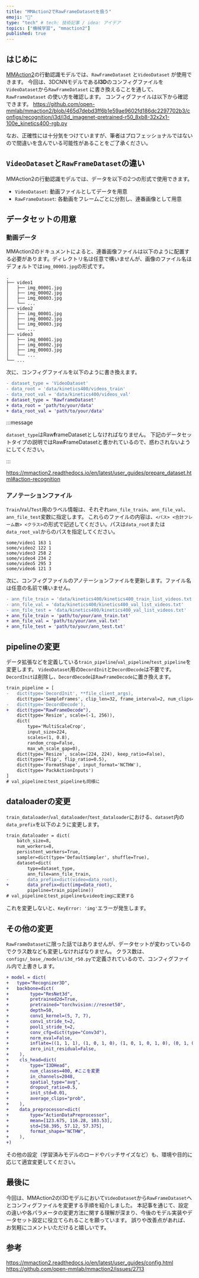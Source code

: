 ```yaml
---
title: "MMAction2でRawFrameDatasetを扱う"
emoji: "🕺"
type: "tech" # tech: 技術記事 / idea: アイデア
topics: ["機械学習", "mmaction2"]
published: true
---
```


## はじめに

[MMAction2](https://github.com/open-mmlab/mmaction2)の行動認識モデルでは、`RawFrameDataset` と`VideoDataset` が使用できます。
今回は、3DCNNモデルである**I3D**のコンフィグファイルを`VideoDataset`から`RawFrameDataset` に書き換えることを通して、`RawFrameDataset` の使い方を確認します。
コンフィグファイルは以下から確認できます。
https://github.com/open-mmlab/mmaction2/blob/465d7debd3ff6b1e59ae9602fd186dc2297702b3/configs/recognition/i3d/i3d_imagenet-pretrained-r50_8xb8-32x2x1-100e_kinetics400-rgb.py

なお、正確性には十分気をつけていますが、筆者はプロフェッショナルではないので間違いを含んでいる可能性があることをご了承ください。

## `VideoDataset`と`RawFrameDataset`の違い

MMAction2の行動認識モデルでは、データを以下の2つの形式で使用できます。

- `VideoDataset`: 動画ファイルとしてデータを用意
- `RawFrameDataset`: 各動画をフレームごとに分割し、連番画像として用意

## データセットの用意

### 動画データ

MMAction2のドキュメントによると、連番画像ファイルは以下のように配置する必要があります。ディレクトリ名は任意で構いませんが、画像のファイル名はデフォルトでは`img_00001.jpg`の形式です。

```
.
├── video1
│   ├── img_00001.jpg
│   ├── img_00002.jpg
│   ├── img_00003.jpg
│   └── ...
├── video2
│   ├── img_00001.jpg
│   ├── img_00002.jpg
│   ├── img_00003.jpg
│   └── ...
├── video3
│   ├── img_00001.jpg
│   ├── img_00002.jpg
│   ├── img_00003.jpg
│   └── ...
└── ...

```

次に、コンフィグファイルを以下のように書き換えます。

```diff python
- dataset_type = 'VideoDataset'
- data_root = 'data/kinetics400/videos_train'
- data_root_val = 'data/kinetics400/videos_val'
+ dataset_type = 'RawframeDataset'
+ data_root = 'path/to/your/data'
+ data_root_val = 'path/to/your/data'
```

:::message

`dataset_type`はRaw**f**rameDatasetとしなければなりません。
下記のデータセットタイプの説明ではRaw**F**rameDatasetと書かれているので、惑わされないようにしてください。

:::

https://mmaction2.readthedocs.io/en/latest/user_guides/prepare_dataset.html#action-recognition

### アノテーションファイル

`Train`/`Val`/`Test`用のラベル情報は、それぞれ`ann_file_train`、`ann_file_val`、`ann_file_test`変数に指定します。
これらのファイルの内容は、`<パス> <合計フレーム数> <クラス>`の形式で記述してください。パスは`data_root`または`data_root_val`からのパスを指定してください。

```
some/video1 163 1
some/video2 122 1
some/video3 258 2
some/video4 234 2
some/video5 295 3
some/video6 121 3
```

次に、コンフィグファイルのアノテーションファイルを更新します。ファイル名は任意の名前で構いません。

```diff python
- ann_file_train = 'data/kinetics400/kinetics400_train_list_videos.txt'
- ann_file_val = 'data/kinetics400/kinetics400_val_list_videos.txt'
- ann_file_test = 'data/kinetics400/kinetics400_val_list_videos.txt'
+ ann_file_train = 'path/to/your/ann_train.txt'
+ ann_file_val = 'path/to/your/ann_val.txt'
+ ann_file_test = 'path/to/your/ann_test.txt'
```

## pipelineの変更

データ拡張などを定義している`train_pipeline`/`val_pipeline`/`test_pipeline`を変更します。
`VideoDataset`用の`DecordInit`と`DecordDecode`は不要です。`DecordInit`は削除し、`DecordDecode`は`RawFrameDecode`に置き換えます。

```diff python
train_pipeline = [
-   dict(type='DecordInit', **file_client_args),
    dict(type='SampleFrames', clip_len=32, frame_interval=2, num_clips=1),
-   dict(type='DecordDecode'),
+   dict(type="RawFrameDecode"),
    dict(type='Resize', scale=(-1, 256)),
    dict(
        type='MultiScaleCrop',
        input_size=224,
        scales=(1, 0.8),
        random_crop=False,
        max_wh_scale_gap=0),
    dict(type='Resize', scale=(224, 224), keep_ratio=False),
    dict(type='Flip', flip_ratio=0.5),
    dict(type='FormatShape', input_format='NCTHW'),
    dict(type='PackActionInputs')
]
# val_pipelineとtest_pipelineも同様に
```

## dataloaderの変更

`train_dataloader`/`val_dataloader`/`test_dataloader`における、`dataset`内の`data_prefix`を以下のように変更します。

```diff python
train_dataloader = dict(
    batch_size=8,
    num_workers=8,
    persistent_workers=True,
    sampler=dict(type='DefaultSampler', shuffle=True),
    dataset=dict(
        type=dataset_type,
        ann_file=ann_file_train,
-       data_prefix=dict(video=data_root),
+       data_prefix=dict(img=data_root),
        pipeline=train_pipeline))
# val_pipelineとtest_pipelineもvideoをimgに変更する
```

これを変更しないと、`KeyError: 'img'`エラーが発生します。

## その他の変更

`RawFrameDataset`に限った話ではありませんが、データセットが変わっているのでクラス数なども変更しなければなりません。
クラス数は、`configs/_base_/models/i3d_r50.py`で定義されているので、コンフィグファイル内で上書きします。

```diff python
+ model = dict(
+   type="Recognizer3D",
+   backbone=dict(
+        type="ResNet3d",
+        pretrained2d=True,
+        pretrained="torchvision://resnet50",
+        depth=50,
+        conv1_kernel=(5, 7, 7),
+        conv1_stride_t=2,
+        pool1_stride_t=2,
+        conv_cfg=dict(type="Conv3d"),
+        norm_eval=False,
+        inflate=((1, 1, 1), (1, 0, 1, 0), (1, 0, 1, 0, 1, 0), (0, 1, 0)),
+        zero_init_residual=False,
+    ),
+    cls_head=dict(
+        type="I3DHead",
+        num_classes=400, #ここを変更
+        in_channels=2048,
+        spatial_type="avg",
+        dropout_ratio=0.5,
+        init_std=0.01,
+        average_clips="prob",
+    ),
+    data_preprocessor=dict(
+        type="ActionDataPreprocessor",
+        mean=[123.675, 116.28, 103.53],
+        std=[58.395, 57.12, 57.375],
+        format_shape="NCTHW",
+    ),
+)
```

その他の設定（学習済みモデルのロードやバッチサイズなど）も、環境や目的に応じて適宜変更してください。

## 最後に

今回は、MMAction2のI3Dモデルにおいて`VideoDataset`から`RawFrameDataset`へとコンフィグファイルを変更する手順を紹介しました。
本記事を通じて、設定の違いや各パラメータの変更方法に関する理解が深まり、今後のモデル実装やデータセット設定に役立てられることを願っています。
誤りや改善点があれば、お気軽にコメントいただけると嬉しいです。

## 参考

https://mmaction2.readthedocs.io/en/latest/user_guides/config.html
https://github.com/open-mmlab/mmaction2/issues/2713

